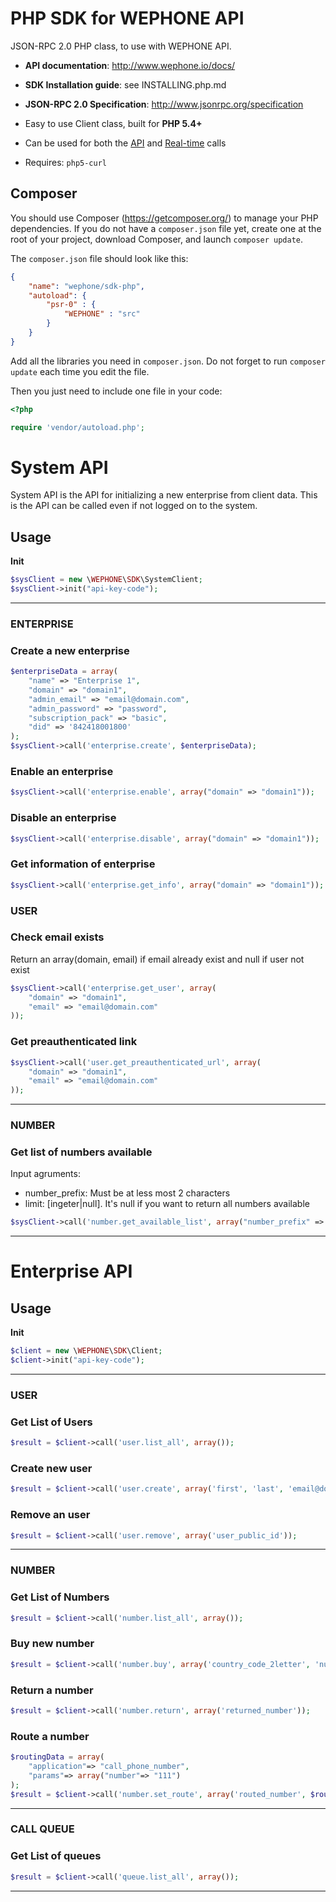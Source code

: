 PHP SDK for WEPHONE API
============

JSON-RPC 2.0 PHP class, to use with WEPHONE API.

* **API documentation**: http://www.wephone.io/docs/
* **SDK Installation guide**: see INSTALLING.php.md
* **JSON-RPC 2.0 Specification**: http://www.jsonrpc.org/specification

* Easy to use Client class, built for **PHP 5.4+**
* Can be used for both the [API][docs-api] and [Real-time][docs-realtime] calls
* Requires: `php5-curl`

[docs-api]: http://wephone.io/docs/
[docs-realtime]: http://wephone.io/docs/real-time/

## Composer

You should use Composer (https://getcomposer.org/) to manage your PHP dependencies.
If you do not have a `composer.json` file yet, create one at the root of your project, download Composer, and launch `composer update`.

The `composer.json` file should look like this:
```json
{
    "name": "wephone/sdk-php",
    "autoload": {
        "psr-0" : {
            "WEPHONE" : "src"
        }
    }
}
```

Add all the libraries you need in `composer.json`. Do not forget to run `composer update` each time you edit the file.

Then you just need to include one file in your code:
```php
<?php

require 'vendor/autoload.php';
```


# System API

System API is the API for initializing a new enterprise from client data. 
This is the API can be called even if not logged on to the system.

## Usage

**Init**
```php
$sysClient = new \WEPHONE\SDK\SystemClient;
$sysClient->init("api-key-code");
```


********************************************************************************


### ENTERPRISE
### Create a new enterprise

```php
$enterpriseData = array(
    "name" => "Enterprise 1",
    "domain" => "domain1",
    "admin_email" => "email@domain.com",
    "admin_password" => "password",
    "subscription_pack" => "basic",
    "did" => '842418001800'
);
$sysClient->call('enterprise.create', $enterpriseData);
```

### Enable an enterprise

```php
$sysClient->call('enterprise.enable', array("domain" => "domain1"));
```

### Disable an enterprise

```php
$sysClient->call('enterprise.disable', array("domain" => "domain1"));
```

### Get information of enterprise

```php
$sysClient->call('enterprise.get_info', array("domain" => "domain1"));
```


### USER
### Check email exists

Return an array(domain, email) if email already exist and null if user not exist

```php
$sysClient->call('enterprise.get_user', array(
    "domain" => "domain1", 
    "email" => "email@domain.com"
));
```

### Get preauthenticated link

```php
$sysClient->call('user.get_preauthenticated_url', array(
    "domain" => "domain1", 
    "email" => "email@domain.com"
));
```

********************************************************************************


### NUMBER
### Get list of numbers available

Input agruments: 
- number_prefix: Must be at less most 2 characters
- limit: [ingeter|null]. It's null if you want to return all numbers available

```php
$sysClient->call('number.get_available_list', array("number_prefix" => "8424", "limit" => 10));
```

********************************************************************************



# Enterprise API


## Usage

**Init**
```php
$client = new \WEPHONE\SDK\Client;
$client->init("api-key-code");
```

********************************************************************************


### USER
### Get List of Users

```php
$result = $client->call('user.list_all', array());
```

### Create new user

```php
$result = $client->call('user.create', array('first', 'last', 'email@domain.com'));
```

### Remove an user

```php
$result = $client->call('user.remove', array('user_public_id'));
```

********************************************************************************


### NUMBER
### Get List of Numbers

```php
$result = $client->call('number.list_all', array());
```

### Buy new number

```php
$result = $client->call('number.buy', array('country_code_2letter', 'number_prefix'));
```

### Return a number

```php
$result = $client->call('number.return', array('returned_number'));
```

### Route a number

```php
$routingData = array(
    "application"=> "call_phone_number", 
    "params"=> array("number"=> "111")
);
$result = $client->call('number.set_route', array('routed_number', $routingData));
```

********************************************************************************


### CALL QUEUE
### Get List of queues

```php
$result = $client->call('queue.list_all', array());
```



********************************************************************************


